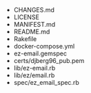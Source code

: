 - CHANGES.md
- LICENSE
- MANIFEST.md
- README.md
- Rakefile
- docker-compose.yml
- ez-email.gemspec
- certs/djberg96_pub.pem
- lib/ez-email.rb
- lib/ez/email.rb
- spec/ez_email_spec.rb
